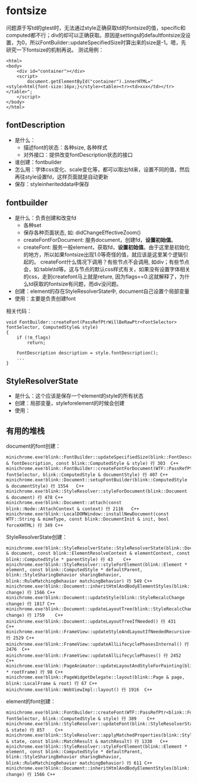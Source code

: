 # fontsize
问题源于写td的gtest时，无法通过style正确获取td的fontsize的值，specific和computed都不行；div的却可以正确获取。原因是settings的defaultfontsize没设置，为0，所以FontBuilder::updateSpecifiedSize时算出来的size是-1。嗯，先研究一下fontsize的机制再说。
测试用例：

	<html>
	<body>
		<div id="container"></div>
		<script>
			document.getElementById("container").innerHTML="<style>html{font-size:16px;}</style><table><tr><td>xxx</td></tr></table>";	
		</script>
	</body>
	</html>

## fontDescription
- 是什么：
	- 描述font的状态：各种size, 各种样式
	- 对外接口：提供改变fontDescription状态的接口
- 谁创建：fontbuilder
- 怎么用：字体css变化、scale变化等，都可以取出fd来，设置不同的值，然后再往style设置fd，这样页面就是自动更新
- 保存：styleinheriteddata中保存

## fontbuilder
- 是什么：负责创建和改变fd
	- 各种set
	- 保存各种页面状态, 如: didChangeEffectiveZoom()
	- createFontForDocument: 服务document，创建fd，**设置初始值**。
	- createFont: 服务一般element，获取fd，**设置初始值**。由于这里是初始化的地方，所以如果fontsize出现1.0等奇怪的值，就应该是这里某个逻辑引起的。 createFont什么情况下调用？有些节点不会调用, 如div；有些节点会，如:table\td等。这与节点的默认css样式有关，如果没有设置字体相关的css，走到createfont马上就是reture, 因为flags==0.这就解释了，为什么td获取的fontsize有问题，而div没问题。
- 创建：element的存在StyleResolverState中, document自己设置个局部变量
- 使用：主要是负责创建font

相关代码：

	void FontBuilder::createFont(PassRefPtrWillBeRawPtr<FontSelector> fontSelector, ComputedStyle& style)
	{
    	if (!m_flags)
        	return;

    	FontDescription description = style.fontDescription();
		...
	}

## StyleResolverState
- 是什么：这个应该是保存一个element的style的所有状态
- 创建：局部变量，styleforelement的时候会创建
- 使用：

## 有用的堆栈

document的font创建：

	minichrome.exe!blink::FontBuilder::updateSpecifiedSize(blink::FontDescription & fontDescription, const blink::ComputedStyle & style) 行 303	C++
 	minichrome.exe!blink::FontBuilder::createFontForDocument(WTF::PassRefPtr<blink::FontSelector> fontSelector, blink::ComputedStyle & documentStyle) 行 407	C++
 	minichrome.exe!blink::Document::setupFontBuilder(blink::ComputedStyle & documentStyle) 行 1554	C++
 	minichrome.exe!blink::StyleResolver::styleForDocument(blink::Document & document) 行 478	C++
 	minichrome.exe!blink::Document::attach(const blink::Node::AttachContext & context) 行 2116	C++
 	minichrome.exe!blink::LocalDOMWindow::installNewDocument(const WTF::String & mimeType, const blink::DocumentInit & init, bool forceXHTML) 行 349	C++

StyleResolverState创建：

	minichrome.exe!blink::StyleResolverState::StyleResolverState(blink::Document & document, const blink::ElementResolveContext & elementContext, const blink::ComputedStyle * parentStyle) 行 43	C++
 	minichrome.exe!blink::StyleResolver::styleForElement(blink::Element * element, const blink::ComputedStyle * defaultParent, blink::StyleSharingBehavior sharingBehavior, blink::RuleMatchingBehavior matchingBehavior) 行 549	C++
 	minichrome.exe!blink::Document::inheritHtmlAndBodyElementStyles(blink::StyleRecalcChange change) 行 1566	C++
 	minichrome.exe!blink::Document::updateStyle(blink::StyleRecalcChange change) 行 1817	C++
 	minichrome.exe!blink::Document::updateLayoutTree(blink::StyleRecalcChange change) 行 1759	C++
 	minichrome.exe!blink::Document::updateLayoutTreeIfNeeded() 行 431	C++
 	minichrome.exe!blink::FrameView::updateStyleAndLayoutIfNeededRecursive() 行 2529	C++
 	minichrome.exe!blink::FrameView::updateAllLifecyclePhasesInternal() 行 2476	C++
 	minichrome.exe!blink::FrameView::updateAllLifecyclePhases() 行 2452	C++
 	minichrome.exe!blink::PageAnimator::updateLayoutAndStyleForPainting(blink::LocalFrame * rootFrame) 行 98	C++
 	minichrome.exe!blink::PageWidgetDelegate::layout(blink::Page & page, blink::LocalFrame & root) 行 67	C++
 	minichrome.exe!blink::WebViewImpl::layout() 行 1916	C++

element的font创建：

	minichrome.exe!blink::FontBuilder::createFont(WTF::PassRefPtr<blink::FontSelector> fontSelector, blink::ComputedStyle & style) 行 389	C++
 	minichrome.exe!blink::StyleResolver::updateFont(blink::StyleResolverState & state) 行 857	C++
 	minichrome.exe!blink::StyleResolver::applyMatchedProperties(blink::StyleResolverState & state, const blink::MatchResult & matchResult) 行 1330	C++
 	minichrome.exe!blink::StyleResolver::styleForElement(blink::Element * element, const blink::ComputedStyle * defaultParent, blink::StyleSharingBehavior sharingBehavior, blink::RuleMatchingBehavior matchingBehavior) 行 611	C++
 	minichrome.exe!blink::Document::inheritHtmlAndBodyElementStyles(blink::StyleRecalcChange change) 行 1566	C++
